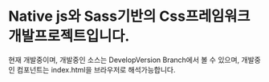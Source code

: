 ﻿# Native js와 Sass기반의 Css프레임워크 개발프로젝트입니다.
현재 개발중이며, 개발중인 소스는 DevelopVersion Branch에서 볼 수 있으며, 개발중인 컴포넌트는 index.html을 브라우저로 해석가능합니다.
